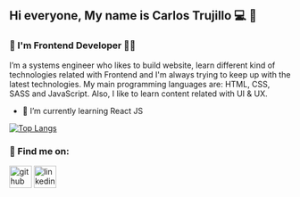 ## Hi everyone, My name is Carlos Trujillo 💻  👋
### :large_blue_circle: I'm Frontend Developer 👨‍💻
I’m a systems engineer who likes to build website, learn different kind of technologies related with Frontend and I'm always trying to keep up with the latest technologies. My main programming languages are: HTML, CSS, SASS and JavaScript. Also, I like to learn content related with UI & UX. 

- 🌱 I’m currently learning React JS 
  
[![Top Langs](https://github-readme-stats.vercel.app/api/top-langs/?username=carlostrujilloneyra)](https://github.com/anuraghazra/github-readme-stats)
 
### :large_blue_circle: Find me on:
 
 [<img src='https://cdn.jsdelivr.net/npm/simple-icons@3.0.1/icons/github.svg' alt='github' height='40'>](https://github.com/carlostrujilloneyra)  [<img src='https://cdn.jsdelivr.net/npm/simple-icons@3.0.1/icons/linkedin.svg' alt='linkedin' height='40'>](https://www.linkedin.com/in/carlostrujillo21/)

